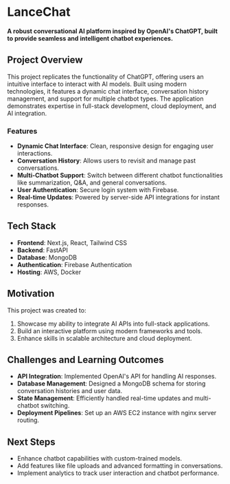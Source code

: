 # LanceChat

**A robust conversational AI platform inspired by OpenAI's ChatGPT, built to provide seamless and intelligent chatbot experiences.**

## Project Overview

This project replicates the functionality of ChatGPT, offering users an intuitive interface to interact with AI models. Built using modern technologies, it features a dynamic chat interface, conversation history management, and support for multiple chatbot types. The application demonstrates expertise in full-stack development, cloud deployment, and AI integration.

### Features

- **Dynamic Chat Interface**: Clean, responsive design for engaging user interactions.
- **Conversation History**: Allows users to revisit and manage past conversations.
- **Multi-Chatbot Support**: Switch between different chatbot functionalities like summarization, Q&A, and general conversations.
- **User Authentication**: Secure login system with Firebase.
- **Real-time Updates**: Powered by server-side API integrations for instant responses.

## Tech Stack

- **Frontend**: Next.js, React, Tailwind CSS
- **Backend**: FastAPI
- **Database**: MongoDB
- **Authentication**: Firebase Authentication
- **Hosting**: AWS, Docker

## Motivation

This project was created to:

1. Showcase my ability to integrate AI APIs into full-stack applications.
2. Build an interactive platform using modern frameworks and tools.
3. Enhance skills in scalable architecture and cloud deployment.

## Challenges and Learning Outcomes

- **API Integration**: Implemented OpenAI's API for handling AI responses.
- **Database Management**: Designed a MongoDB schema for storing conversation histories and user data.
- **State Management**: Efficiently handled real-time updates and multi-chatbot switching.
- **Deployment Pipelines**: Set up an AWS EC2 instance with nginx server routing.

## Next Steps

- Enhance chatbot capabilities with custom-trained models.
- Add features like file uploads and advanced formatting in conversations.
- Implement analytics to track user interaction and chatbot performance.
